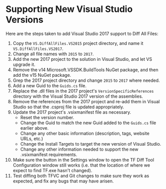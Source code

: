# Supporting New Visual Studio Versions

Here are the steps taken to add Visual Studio 2017 support to Diff All Files:

1. Copy the `VS.DiffAllFiles.VS2015` project directory, and name it `VS.DiffAllFiles.VS2017`.
1. Change all file names with `2015` to `2017`.
1. Add the new 2017 project to the solution in Visual Studio, and let VS upgrade it.
1. Remove the v14 Microsoft.VSSDK.BuildTools NuGet package, and then add the v15 NuGet package.
1. Grep the 2017 project directory and change `2015` to `2017` where needed.
1. Add a new Guid to the `Guids.cs` file.
1. Replace the .dll files in the 2017 project's `VersionSpecificReferences` directory with the Visual Studio 2017 version of the assemblies.
1. Remove the references from the 2017 project and re-add them in Visual Studio so that the .csproj file is updated appropriately.
1. Update the 2017 project's .vsixmanifest file as necessary.
   * Reset the version number.
   * Change the Guid to match the new Guid added to the `Guids.cs` file earlier above.
   * Change any other basic information (description, tags, website URLs, etc.)
   * Change the Install Targets to target the new version of Visual Studio.
   * Change any other information needed to support the new .vsixmanifest requirements.
1. Make sure the button in the Settings window to open the TF Diff Tool Configuration window still works (i.e. that the location of where we expect to find TF.exe hasn't changed).
1. Test diffing both TFVC and Git changes to make sure they work as expected, and fix any bugs that may have arisen.
